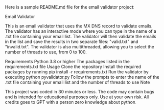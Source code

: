 Here is a sample README.md file for the email validator project:

Email Validator

This is an email validator that uses the MX DNS record to validate emails. The validator has an interactive mode where you can type in the name of a .txt file containing your email list. The validator will then validate the emails in the list and save the results in two separate files: "valid.txt" and "invalid.txt". The validator is also multithreaded, allowing you to select the number of threads to use, from 0 to 100.

Requirements
Python 3.8 or higher
The packages listed in the requirements.txt file
Usage
Clone the repository
Install the required packages by running pip install -r requirements.txt
Run the validator by executing python pyvalidator.py
Follow the prompts to enter the name of the .txt file containing your email list and the number of threads to use
Note

This project was coded in 30 minutes or less. The code may contain bugs and is intended for educational purposes only. Use at your own risk.
All credits goes to GPT with a person zero knowledge about python.

